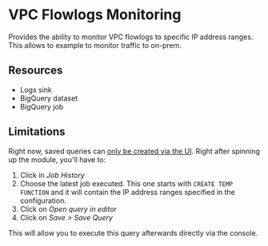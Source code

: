 # VPC Flowlogs Monitoring

Provides the ability to monitor VPC flowlogs to specific IP address ranges. This allows to example to monitor traffic to on-prem.

## Resources

* Logs sink
* BigQuery dataset
* BigQuery job

## Limitations

Right now, saved queries can [only be created via the UI](https://cloud.google.com/bigquery/docs/saving-sharing-queries). Right after spinning up the module, you'll have to:

1. Click in *Job History*
2. Choose the latest job executed. This one starts with `CREATE TEMP FUNCTION` and it will contain the IP address ranges specified in the configuration.
3. Click on *Open query in editor*
4. Click on *Save > Save Query*

This will allow you to execute this query afterwards directly via the console.
